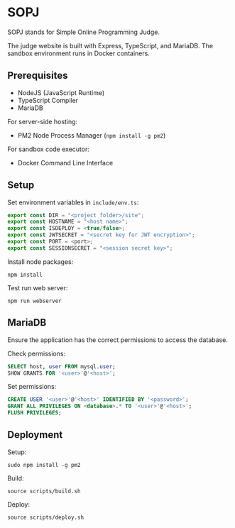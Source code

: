 # SOPJ

SOPJ stands for Simple Online Programming Judge.

The judge website is built with Express, TypeScript, and MariaDB. The sandbox environment runs in Docker containers.

## Prerequisites

- NodeJS (JavaScript Runtime)
- TypeScript Compiler
- MariaDB

For server-side hosting:
- PM2 Node Process Manager (`npm install -g pm2`)

For sandbox code executor:
- Docker Command Line Interface

## Setup

Set environment variables in `include/env.ts`:
```ts
export const DIR = "<project folder>/site";
export const HOSTNAME = "<host name>";
export const ISDEPLOY = <true/false>;
export const JWTSECRET = "<secret key for JWT encryption>";
export const PORT = <port>;
export const SESSIONSECRET = "<session secret key>";
```

Install node packages:
```
npm install
```

Test run web server:
```
npm run webserver
```

## MariaDB

Ensure the application has the correct permissions to access the database.

Check permissions:
```sql
SELECT host, user FROM mysql.user;
SHOW GRANTS FOR '<user>'@'<host>';
```

Set permissions:
```sql
CREATE USER '<user>'@'<host>' IDENTIFIED BY '<password>';
GRANT ALL PRIVILEGES ON <database>.* TO '<user>'@'<host>';
FLUSH PRIVILEGES;
```

## Deployment

Setup:
```
sudo npm install -g pm2
```

Build:
```
source scripts/build.sh
```

Deploy:
```
source scripts/deploy.sh
```